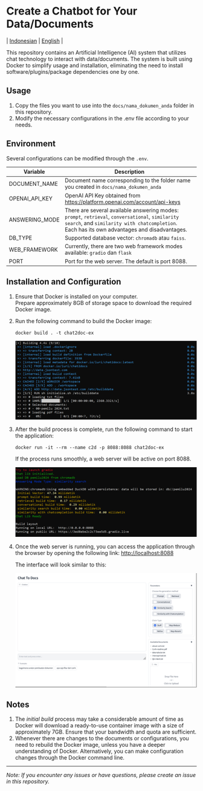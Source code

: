 # Create a Chatbot for Your Data/Documents

| [Indonesian](README.md) | [English](README-EN.md) |

This repository contains an Artificial Intelligence (AI) system that utilizes chat technology to interact with data/documents. The system is built using Docker to simplify usage and installation, eliminating the need to install software/plugins/package dependencies one by one.


## Usage

1. Copy the files you want to use into the `docs/nama_dokumen_anda` folder in this repository.
2. Modify the necessary configurations in the .env file according to your needs.


## Environment

Several configurations can be modified through the  `.env`.

| Variable | Description |
|---|---|
| DOCUMENT_NAME | Document name corresponding to the folder name you created in `docs/nama_dokumen_anda` |
| OPENAI_API_KEY | OpenAI API Key obtained from https://platform.openai.com/account/api-keys |
| ANSWERING_MODE | There are several available answering modes: `prompt`, `retrieval`, `conversational`, `similarity search`, and `similarity with chatcompletion`. <br>Each has its own advantages and disadvantages. |
| DB_TYPE | Supported database vector: `chromadb` atau `faiss`. |
| WEB_FRAMEWORK | Currently, there are two web framework modes available: `gradio` dan `flask` |
| PORT | Port for the web server. The default is port 8088. |


## Installation and Configuration

1. Ensure that Docker is installed on your computer.
<br>Prepare approximately 8GB of storage space to download the required Docker image.
2. Run the following command to build the Docker image:

    ```
    docker build . -t chat2doc-ex
    ```

    ![build](files/build-01.png)

3. After the build process is complete, run the following command to start the application:

    ```
    docker run -it --rm --name c2d -p 8088:8088 chat2doc-ex
    ```

    If the process runs smoothly, a web server will be active on port 8088.

    ![build](files/run-01.png)

4. Once the web server is running, you can access the application through the browser by opening the following link: [http://localhost:8088](http://localhost:8088)

    The interface will look similar to this:

    ![chat2docs](screenshot.png)


## Notes

1. The *initial build* process may take a considerable amount of time as Docker will download a ready-to-use container image with a size of approximately 7GB. Ensure that your bandwidth and quota are sufficient.
2. Whenever there are changes to the documents or configurations, you need to rebuild the Docker image, unless you have a deeper understanding of Docker. Alternatively, you can make configuration changes through the Docker command line.

---

*Note: If you encounter any issues or have questions, please create an _issue_ in this repository.*
